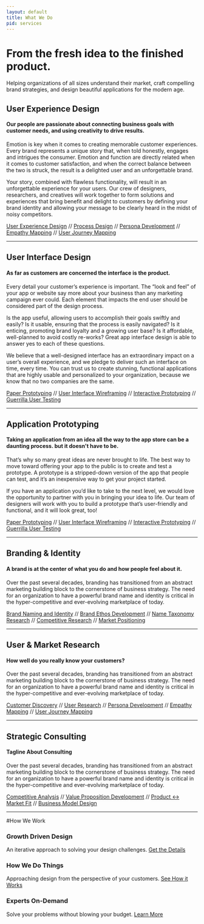 ```yaml
---
layout: default
title: What We Do
pid: services
---
```


# From the fresh idea to the finished product.

Helping organizations of all sizes understand their market, craft compelling brand strategies, and design beautiful applications for the modern age.

## User Experience Design

#### Our people are passionate about connecting business goals with customer needs, and using creativity to drive results.

Emotion is key when it comes to creating memorable customer experiences. Every brand represents a unique story that, when told honestly, engages and intrigues the consumer. Emotion and function are directly related when it comes to customer satisfaction, and when the correct balance between the two is struck, the result is a delighted user and an unforgettable brand.

Your story, combined with flawless functionality, will result in an unforgettable experience for your users. Our crew of designers, researchers, and creatives will work together to form solutions and experiences that bring benefit and delight to customers by defining your brand identity and allowing your message to be clearly heard in the midst of noisy competitors.

[User Experience Design](/services/user-experience-design/) //
[Process Design](/services/process-design/) //
[Persona Development](/services/persona-development/) //
[Empathy Mapping](/services/empathy-mapping/) //
[User Journey Mapping](/services/user-journey-mapping/)

----

## User Interface Design

#### As far as customers are concerned the interface is the product.

Every detail your customer’s experience is important. The “look and feel” of your app or website say more about your business than any marketing campaign ever could. Each element that impacts the end user should be considered part of the design process.

Is the app useful, allowing users to accomplish their goals swiftly and easily? Is it usable, ensuring that the process is easily navigated? Is it enticing, promoting brand loyalty and a growing user base? Is it affordable, well-planned to avoid costly re-works? Great app interface design is able to answer yes to each of these questions.

We believe that a well-designed interface has an extraordinary impact on a user’s overall experience, and we pledge to deliver such an interface on time, every time. You can trust us to create stunning, functional applications that are highly usable and personalized to your organization, because we know that no two companies are the same.

[Paper Prototyping](/services/paper-prototyping/) //
[User Interface Wireframing](/services/wireframes) //
[Interactive Prototyping](/services/prototyping) //
[Guerrilla User Testing](/services/user-testing)

----

## Application Prototyping

#### Taking an application from an idea all the way to the app store can be a daunting process. but it doesn't have to be.

That’s why so many great ideas are never brought to life. The best way to move toward offering your app to the public is to create and test a prototype. A prototype is a stripped-down version of the app that people can test, and it’s an inexpensive way to get your project started.

If you have an application you’d like to take to the next level, we would love the opportunity to partner with you in bringing your idea to life. Our team of designers will work with you to build a prototype that’s user-friendly and functional, and it will look great, too!

[Paper Prototyping](/services/paper-prototyping/) //
[User Interface Wireframing](/services/wireframes) //
[Interactive Prototyping](/services/prototyping) //
[Guerrilla User Testing](/services/user-testing)

----

## Branding & Identity

#### A brand is at the center of what you do and how people feel about it.

Over the past several decades, branding has transitioned from an abstract marketing building block to the cornerstone of business strategy. The need for an organization to have a powerful brand name and identity is critical in the hyper-competitive and ever-evolving marketplace of today.

[Brand Naming and Identity](/services/branding/) //
[Brand Ethos Development](/services/brand-ethos/) //
[Name Taxonomy Research](/services/name-taxonomy/) //
[Competitive Research](/services/competitive-research/) //
[Market Positioning](/services/market-positioning/)

----

## User & Market Research

#### How well do you really know your customers?

Over the past several decades, branding has transitioned from an abstract marketing building block to the cornerstone of business strategy. The need for an organization to have a powerful brand name and identity is critical in the hyper-competitive and ever-evolving marketplace of today.

[Customer Discovery](/services/customer-discovery/) //
[User Research](/services/user-research/) //
[Persona Development](/services/persona-development/) //
[Empathy Mapping](/services/empathy-mapping/) //
[User Journey Mapping](/services/journey-mapping/)

----

## Strategic Consulting

#### Tagline About Consulting

Over the past several decades, branding has transitioned from an abstract marketing building block to the cornerstone of business strategy. The need for an organization to have a powerful brand name and identity is critical in the hyper-competitive and ever-evolving marketplace of today.

[Competitive Analysis](/services/competitive-research/) //
[Value Proposition Development](/services/value-proposition-design/) //
[Product ↔︎ Market Fit](/services/product-market-fit/) //
[Business Model Design](/services/business-model-design/)

----

#How We Work

### Growth Driven Design
An iterative approach to solving your design challenges. [Get the Details](/growth-driven-design/)

### How We Do Things
Approaching design from the perspective of your customers. [See How it Works](/approach/)

### Experts On-Demand
Solve your problems without blowing your budget. [Learn More](/experts/)
